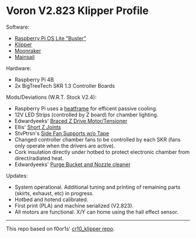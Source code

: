 # Voron V2.823 Klipper Profile

Software:
- [Raspberry Pi OS Lite "Buster"](https://www.raspberrypi.org/software/operating-systems/#raspberry-pi-os-32-bit)
- [Klipper](https://github.com/KevinOConnor/klipper)
- [Moonraker](https://github.com/Arksine/moonraker)
- [Mainsail](https://github.com/meteyou/mainsail)

Hardware:
- Raspberry Pi 4B
- 2x BigTreeTech SKR 1.3 Controller Boards

Mods/Deviations (W.R.T. Stock V2.4):
- Raspberry Pi uses a [heatframe](https://smile.amazon.com/gp/product/B085XPHY77) for efficent passive cooling.
- 12V LED Strips (controlled by Z board) for chamber lighting.
- Edwardyeeks' [Braced Z Drive Motor/Tensioner](https://github.com/VoronDesign/VoronUsers/tree/master/printer_mods/edwardyeeks/V2.4_z_drive_motor_tensioner_mod)
- Ellis' [Short Z Joints](https://github.com/VoronDesign/VoronUsers/tree/master/printer_mods/Ellis/Short_Z_Joints)
- StvPtrsn's [Side Fan Supports w/o Tape](https://github.com/VoronDesign/VoronUsers/tree/master/printer_mods/StvPtrsn/Side_Fan_Support_No_Tape)
- Changed controller chamber fans to be controlled by each SKR (fans only operate when the drivers are active).
- Cork insulation directly under hotbed to protect electronic chamber from direct/radiated heat.
- Edwardyeeks' [Purge Bucket and Nozzle cleaner](https://github.com/VoronDesign/VoronUsers/tree/master/printer_mods/edwardyeeks/Decontaminator_Purge_Bucket_&_Nozzle_Scrubber)


Updates:
- System operational. Additional tuning and printing of remaining parts (skirts, exhaust, etc) in progress.
- Hotbed and hotend calibrated.
- First print (PLA) and machine serialized (V2.823).
- All motors are functional. X/Y can home using the hall effect sensor.

- - - 
This repo based on f0or1s' [cr10_klipper repo](http://github.com/fl0r1s/cr10_klipper).
